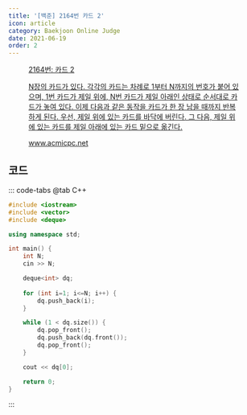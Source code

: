 ```yaml
---
title: '[백준] 2164번 카드 2'
icon: article
category: Baekjoon Online Judge
date: 2021-06-19
order: 2
---
```


<figure class="opengraph"><a href="https://www.acmicpc.net/problem/2164" data-source-url="https://www.acmicpc.net/problem/2164">
<div class="og-image" style="background-image: url('https://drive.google.com/uc?export=view&id=1nCax5mgwtYA82T46I_ntU1afsBBNkrLr');"></div>
<div class="og-text">
<p class="og-title">2164번: 카드 2</p>
<p class="og-desc">N장의 카드가 있다. 각각의 카드는 차례로 1부터 N까지의 번호가 붙어 있으며, 1번 카드가 제일 위에, N번 카드가 제일 아래인 상태로 순서대로 카드가 놓여 있다. 이제 다음과 같은 동작을 카드가 한 장 남을 때까지 반복하게 된다. 우선, 제일 위에 있는 카드를 바닥에 버린다. 그 다음, 제일 위에 있는 카드를 제일 아래에 있는 카드 밑으로 옮긴다.</p>
<p class="og-host">www.acmicpc.net</p></div></a></figure>

## 코드
::: code-tabs
@tab C++
```cpp
#include <iostream>
#include <vector>
#include <deque>

using namespace std;

int main() {
    int N;
    cin >> N;

    deque<int> dq;
    
    for (int i=1; i<=N; i++) {
        dq.push_back(i);
    }

    while (1 < dq.size()) {
        dq.pop_front();
        dq.push_back(dq.front());
        dq.pop_front();
    }

    cout << dq[0];

    return 0;
}
```
:::
